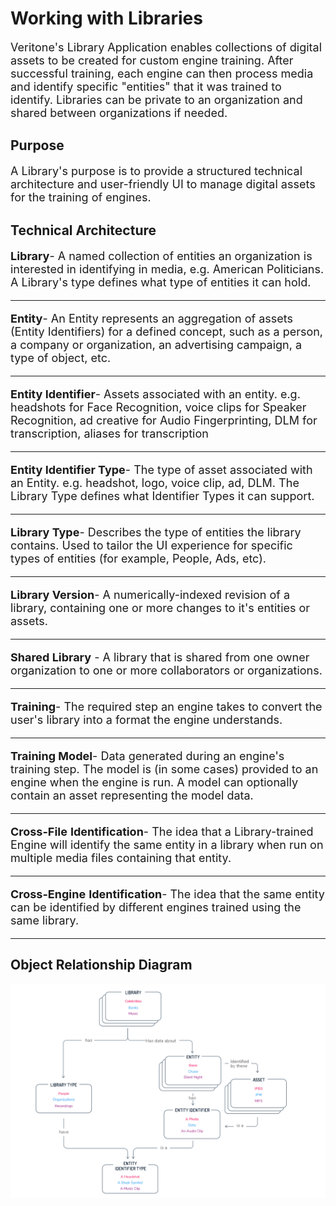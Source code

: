 # Working with Libraries

Veritone's Library Application enables collections of digital assets to be created for custom engine training.
After successful training, each engine can then process media and identify specific "entities" that it was trained to identify.
Libraries can be private to an organization and shared between organizations if needed.

## Purpose

A Library's purpose is to provide a structured technical architecture and user-friendly UI to manage digital assets for the training of engines.

## Technical Architecture

**Library**\- A named collection of entities an organization is interested in identifying in media, e.g. American Politicians. A Library's type defines what type of entities it can hold.

<hr/>

**Entity**\- An Entity represents an aggregation of assets (Entity Identifiers) for a defined concept, such as a person, a company or organization, an advertising campaign, a type of object, etc.

<hr/>

**Entity Identifier**\- Assets associated with an entity. e.g. headshots for Face Recognition, voice clips for Speaker Recognition, ad creative for Audio Fingerprinting, DLM for transcription, aliases for transcription

<hr/>

**Entity Identifier Type**\- The type of asset associated with an Entity. e.g. headshot, logo, voice clip, ad, DLM. The Library Type defines what Identifier Types it can support.

<hr/>

**Library Type**\- Describes the type of entities the library contains. Used to tailor the UI experience for specific types of entities (for example, People, Ads, etc).

<hr/>

**Library Version**\- A numerically-indexed revision of a library, containing one or more changes to it's entities or assets.

<hr/>

**Shared Library** \- A library that is shared from one owner organization to one or more collaborators or organizations.

<hr/>

**Training**\- The required step an engine takes to convert the user's library into a format the engine understands.

<hr/>

**Training Model**\- Data generated during an engine's training step. The model is (in some cases) provided to an engine when the engine is run. A model can optionally contain an asset representing the model data.

<hr/>

**Cross-File** **Identification**\- The idea that a Library-trained Engine will identify the same entity in a library when run on multiple media files containing that entity.

<hr/>

**Cross-Engine** **Identification**\- The idea that the same entity can be identified by different engines trained using the same library.

<hr/>

## Object Relationship Diagram

![Library object model](Libraries.svg)

<style>
     p, ul, ol, li { font-size: 18px !important; }
</style>